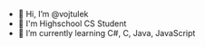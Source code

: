 - 👋 Hi, I’m @vojtulek
- 📖 I'm Highschool CS Student
- 🌱 I’m currently learning C#, C, Java, JavaScript
